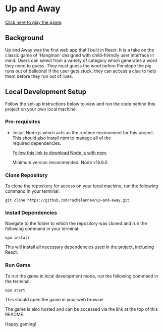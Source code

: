 # Up and Away

[Click here to play the game](https://rachelanna4.github.io/up-and-away/).

## Background

Up and Away was the first web app that I built in React.
It is a take on the classic game of 'Hangman' designed with child-friendly user interface in mind.
Users can select from a variety of category which generates a word they need to guess. They must guess the word before Penelope the pig runs out of balloons!
If the user gets stuck, they can access a clue to help them before they run out of lives.

## Local Development Setup

Follow the set-up instructions below to view and run the code behind this project on your own local machine.

### Pre-requisites

- Install Node.js which acts as the runtime environment for this project. This should also install npm to manage all of the  
   required dependencies.

  [Follow this link to download Node.js with npm](https://nodejs.org/en/download/current/).

  Minimum version recommended: Node v16.8.0

### Clone Repository

To clone the repository for access on your local machine, run the following command in your terminal:

`git clone https://github.com/rachelanna4/up-and-away.git`

### Install Dependencies

Navigate to the folder to which the repository was cloned and run the following command in your terminal:

`npm install`

This will install all necessary dependencies used in the project, including React.

### Run Game

To run the game in local development mode, run the following command in the terminal:

`npm start`

This should open the game in your web browser

The game is also hosted and can be accessed via the link at the top of this README.

Happy gaming!
